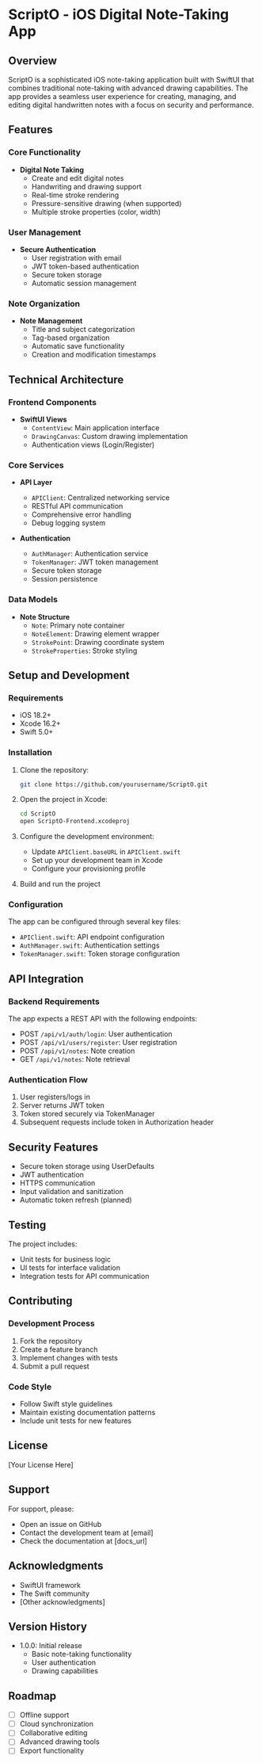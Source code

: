 # ScriptO - iOS Digital Note-Taking App

## Overview
ScriptO is a sophisticated iOS note-taking application built with SwiftUI that combines traditional note-taking with advanced drawing capabilities. The app provides a seamless user experience for creating, managing, and editing digital handwritten notes with a focus on security and performance.

## Features

### Core Functionality
- **Digital Note Taking**
  - Create and edit digital notes
  - Handwriting and drawing support
  - Real-time stroke rendering
  - Pressure-sensitive drawing (when supported)
  - Multiple stroke properties (color, width)

### User Management
- **Secure Authentication**
  - User registration with email
  - JWT token-based authentication
  - Secure token storage
  - Automatic session management

### Note Organization
- **Note Management**
  - Title and subject categorization
  - Tag-based organization
  - Automatic save functionality
  - Creation and modification timestamps

## Technical Architecture

### Frontend Components
- **SwiftUI Views**
  - `ContentView`: Main application interface
  - `DrawingCanvas`: Custom drawing implementation
  - Authentication views (Login/Register)

### Core Services
- **API Layer**
  - `APIClient`: Centralized networking service
  - RESTful API communication
  - Comprehensive error handling
  - Debug logging system

- **Authentication**
  - `AuthManager`: Authentication service
  - `TokenManager`: JWT token management
  - Secure token storage
  - Session persistence

### Data Models
- **Note Structure**
  - `Note`: Primary note container
  - `NoteElement`: Drawing element wrapper
  - `StrokePoint`: Drawing coordinate system
  - `StrokeProperties`: Stroke styling

## Setup and Development

### Requirements
- iOS 18.2+
- Xcode 16.2+
- Swift 5.0+

### Installation
1. Clone the repository:
   ```bash
   git clone https://github.com/yourusername/ScriptO.git
   ```

2. Open the project in Xcode:
   ```bash
   cd ScriptO
   open ScriptO-Frontend.xcodeproj
   ```

3. Configure the development environment:
   - Update `APIClient.baseURL` in `APIClient.swift`
   - Set up your development team in Xcode
   - Configure your provisioning profile

4. Build and run the project

### Configuration
The app can be configured through several key files:
- `APIClient.swift`: API endpoint configuration
- `AuthManager.swift`: Authentication settings
- `TokenManager.swift`: Token storage configuration

## API Integration

### Backend Requirements
The app expects a REST API with the following endpoints:
- POST `/api/v1/auth/login`: User authentication
- POST `/api/v1/users/register`: User registration
- POST `/api/v1/notes`: Note creation
- GET `/api/v1/notes`: Note retrieval

### Authentication Flow
1. User registers/logs in
2. Server returns JWT token
3. Token stored securely via TokenManager
4. Subsequent requests include token in Authorization header

## Security Features
- Secure token storage using UserDefaults
- JWT authentication
- HTTPS communication
- Input validation and sanitization
- Automatic token refresh (planned)

## Testing
The project includes:
- Unit tests for business logic
- UI tests for interface validation
- Integration tests for API communication

## Contributing

### Development Process
1. Fork the repository
2. Create a feature branch
3. Implement changes with tests
4. Submit a pull request

### Code Style
- Follow Swift style guidelines
- Maintain existing documentation patterns
- Include unit tests for new features

## License
[Your License Here]

## Support
For support, please:
- Open an issue on GitHub
- Contact the development team at [email]
- Check the documentation at [docs_url]

## Acknowledgments
- SwiftUI framework
- The Swift community
- [Other acknowledgments]

## Version History
- 1.0.0: Initial release
  - Basic note-taking functionality
  - User authentication
  - Drawing capabilities

## Roadmap
- [ ] Offline support
- [ ] Cloud synchronization
- [ ] Collaborative editing
- [ ] Advanced drawing tools
- [ ] Export functionality
